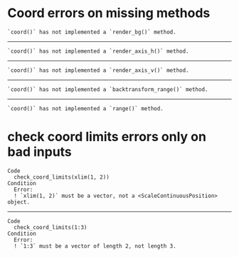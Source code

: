 # Coord errors on missing methods

    `coord()` has not implemented a `render_bg()` method.

---

    `coord()` has not implemented a `render_axis_h()` method.

---

    `coord()` has not implemented a `render_axis_v()` method.

---

    `coord()` has not implemented a `backtransform_range()` method.

---

    `coord()` has not implemented a `range()` method.

# check coord limits errors only on bad inputs

    Code
      check_coord_limits(xlim(1, 2))
    Condition
      Error:
      ! `xlim(1, 2)` must be a vector, not a <ScaleContinuousPosition> object.

---

    Code
      check_coord_limits(1:3)
    Condition
      Error:
      ! `1:3` must be a vector of length 2, not length 3.

